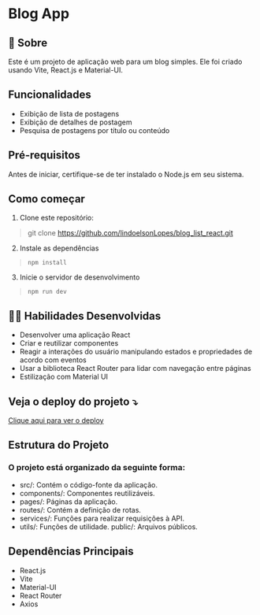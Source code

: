 # Blog App

## 📃 Sobre

Este é um projeto de aplicação web para um blog simples. Ele foi criado usando Vite, React.js e Material-UI.

## Funcionalidades

- Exibição de lista de postagens
- Exibição de detalhes de postagem
- Pesquisa de postagens por título ou conteúdo

## Pré-requisitos

Antes de iniciar, certifique-se de ter instalado o Node.js em seu sistema.

## Como começar

1. Clone este repositório:

> git clone https://github.com/lindoelsonLopes/blog_list_react.git

2. Instale as dependências
    
> `npm install`

3. Inicie o servidor de desenvolvimento

> `npm run dev`


## 👨‍💻 Habilidades Desenvolvidas

* Desenvolver uma aplicação React
* Criar e reutilizar componentes
* Reagir a interações do usuário manipulando estados e propriedades de acordo com eventos
* Usar a biblioteca React Router para lidar com navegação entre páginas
* Estilização com Material UI

## Veja o deploy do projeto ⤵️

<a href="https://lindoelsonlopes.github.io/blog_list_react/" target="_blank" rel="noopener">Clique aqui para ver o deploy</a>



## Estrutura do Projeto
### O projeto está organizado da seguinte forma:

* src/: Contém o código-fonte da aplicação.
* components/: Componentes reutilizáveis.
* pages/: Páginas da aplicação.
* routes/: Contém a definição de rotas.
* services/: Funções para realizar requisições à API.
* utils/: Funções de utilidade.
public/: Arquivos públicos.


## Dependências Principais

* React.js
* Vite
* Material-UI
* React Router
* Axios

